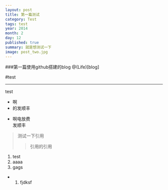 ```yaml
---
layout: post
title: 第一篇测试 
category: Test 
tags: test 
year: 2014
month: 2
day: 12
published: true
summary: 就是想测试一下
image: post_two.jpg
---
```

###第一篇使用github搭建的blog 
@(Life)[blog]

#test

----------------

test

* 啊
* 的发顺丰

- 啊电放费  
    发顺丰
> 测试一下引用
>> 引用的引用

1. test
2. aaaa
3. gags
- 1. fjdksf


